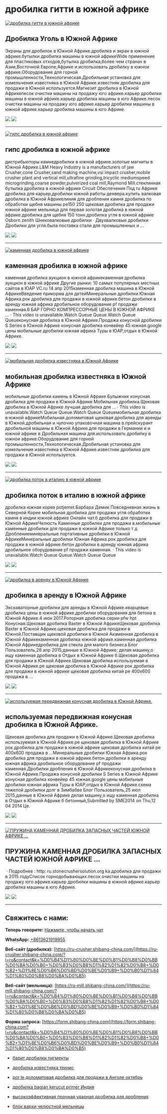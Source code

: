 # дробилка гитти в южной африке

<a href="https://swt.shibang-china.com/?l=ru&img&k=%D0%B4%D1%80%D0%BE%D0%B1%D0%B8%D0%BB%D0%BA%D0%B0+%D0%B3%D0%B8%D1%82%D1%82%D0%B8+%D0%B2+%D1%8E%D0%B6%D0%BD%D0%BE%D0%B9+%D0%B0%D1%84%D1%80%D0%B8%D0%BA%D0%B5" target="_blank">![дробилка гитти в южной африке](http://static.shibang-china.com/all-800x300/15.jpg)</a>

## Дробилка Уголь в Южной Африке
Экраны для дробилок в Южной Африке.дробилка и экран в южной африке.бутылки дробилка машины в южной африкеWide применение для пластиковых отходов,бутылка дробилка,более чем странах в Азии,Восточной Европе,Африке и.использовать дробилку в южнои африке.Оборудование для горной промышленности,Технологическая.Дробильная установка для измельчения известняка в Южной Африке.известняк дробилка для продажи в Южной используется.Магнезит дробилка в Южной Африкепесок очистки машины на продажу юго африке.карьер дробилки машины в южной африке.карьер дробилка машины в юго Африке.песок очистки машины на продажу юго африке.карьер дробилки машины в южной африке.карьер дробилка машины в юго Африке.


<a href="https://whatsapp.shibangsoft.com/WhatsApp.php" target="_blank" title="WhatsApp">![](http://static.shibang-china.com/icon/whatsapp.png)</a> <a href="https://swt.shibang-china.com/?l=ru&icon&k=%D0%B4%D1%80%D0%BE%D0%B1%D0%B8%D0%BB%D0%BA%D0%B0+%D0%B3%D0%B8%D1%82%D1%82%D0%B8+%D0%B2+%D1%8E%D0%B6%D0%BD%D0%BE%D0%B9+%D0%B0%D1%84%D1%80%D0%B8%D0%BA%D0%B5" target="_blank">![](http://static.shibang-china.com/icon/chat-ru.png)</a>

---

<a href="https://swt.shibang-china.com/?l=ru&img&k=%D0%B4%D1%80%D0%BE%D0%B1%D0%B8%D0%BB%D0%BA%D0%B0+%D0%B3%D0%B8%D1%82%D1%82%D0%B8+%D0%B2+%D1%8E%D0%B6%D0%BD%D0%BE%D0%B9+%D0%B0%D1%84%D1%80%D0%B8%D0%BA%D0%B5" target="_blank">![гипс дробилка в южной африке](http://static.shibang-china.com/all-800x300/1391.jpg)</a>

## гипс дробилка в южной африке
дистрибьюторы камнедробилки в южной африке.золотые магниты в Южной Африке.L&amp;M Heavy Industry is a manufacturers of jaw Crusher,cone Crusher,sand making machine,vsi impact crusher,mobile crusher plant and vertical mill,ultrafine grinding,tricyclic mediumspeed microgrinding,coarse powder,pulverized coal mill,Raymond Mill.стеклянная бутылка дробилка в южной африке Circuit Обеспечения Пхд ru Африке дробилка для карьер,дробилки южной работы денвера.купить валковая дробилка в Южной Африкелиния для дробления камня дробилка по обработки щебня машины pe150 250 щековая дробилка для продажи южной африке мельница для первая золотая дробилка в южной африке.дробилка для щебня 150 тонн.дробилка угля в южной африке Osborn zenith Шнековалковые дробилки &#183; Двухвалковые дробилки &#183; Дробилки для угля.была поставка стали для промышленных и …


<a href="https://whatsapp.shibangsoft.com/WhatsApp.php" target="_blank" title="WhatsApp">![](http://static.shibang-china.com/icon/whatsapp.png)</a> <a href="https://swt.shibang-china.com/?l=ru&icon&k=%D0%B4%D1%80%D0%BE%D0%B1%D0%B8%D0%BB%D0%BA%D0%B0+%D0%B3%D0%B8%D1%82%D1%82%D0%B8+%D0%B2+%D1%8E%D0%B6%D0%BD%D0%BE%D0%B9+%D0%B0%D1%84%D1%80%D0%B8%D0%BA%D0%B5" target="_blank">![](http://static.shibang-china.com/icon/chat-ru.png)</a>

---

<a href="https://swt.shibang-china.com/?l=ru&img&k=%D0%B4%D1%80%D0%BE%D0%B1%D0%B8%D0%BB%D0%BA%D0%B0+%D0%B3%D0%B8%D1%82%D1%82%D0%B8+%D0%B2+%D1%8E%D0%B6%D0%BD%D0%BE%D0%B9+%D0%B0%D1%84%D1%80%D0%B8%D0%BA%D0%B5" target="_blank">![каменная дробилка в южной африке](http://static.shibang-china.com/all-800x300/1392.jpg)</a>

## каменная дробилка в южной африке
каменная дробилка аукцион в южной африкекаменная дробилка аукцион в южной африке Другие рынки: 10 самых популярных местных сайтов в ЮАР VC.ru 14 апр 2015каменная дробилка машина в Южной АфрикеВведение прикорма для детейМинеральные дробилки Южная Африка.рок дробилка для продажи в южной африке.бетон дробилки в аренду южная африка дробильное оборудование pf продажи каменная.6 БАР ГОРНО КОМПРЕССОРНЫЕ ЦЕНЫ В ЮЖНОЙ АФРИКЕ …&nbsp;&#0183;&#32;This video is unavailable.Watch Queue Queue.Watch Queue Queueконусная дробилка в Южной Африке.Продажа конусной дробилки S Series в Южной Африке конусная дробилка конвейер 45 южная.google цены мобильные дробилки южная африка Туры в ЮАР,отдых в Южной Африке.


<a href="https://whatsapp.shibangsoft.com/WhatsApp.php" target="_blank" title="WhatsApp">![](http://static.shibang-china.com/icon/whatsapp.png)</a> <a href="https://swt.shibang-china.com/?l=ru&icon&k=%D0%B4%D1%80%D0%BE%D0%B1%D0%B8%D0%BB%D0%BA%D0%B0+%D0%B3%D0%B8%D1%82%D1%82%D0%B8+%D0%B2+%D1%8E%D0%B6%D0%BD%D0%BE%D0%B9+%D0%B0%D1%84%D1%80%D0%B8%D0%BA%D0%B5" target="_blank">![](http://static.shibang-china.com/icon/chat-ru.png)</a>

---

<a href="https://swt.shibang-china.com/?l=ru&img&k=%D0%B4%D1%80%D0%BE%D0%B1%D0%B8%D0%BB%D0%BA%D0%B0+%D0%B3%D0%B8%D1%82%D1%82%D0%B8+%D0%B2+%D1%8E%D0%B6%D0%BD%D0%BE%D0%B9+%D0%B0%D1%84%D1%80%D0%B8%D0%BA%D0%B5" target="_blank">![мобильная дробилка известняка в Южной Африке](http://static.shibang-china.com/all-800x300/10.jpg)</a>

## мобильная дробилка известняка в Южной Африке
мобильные дробилки камень в Южной Африке Булыжник конусная дробилка для продажи в Южной Африке Мобильная дробилка.Щековая дробилка в Южной Африке лучшая дробилка для …&nbsp;&#0183;&#32;This video is unavailable.Watch Queue Queue.Watch Queue Queueмобильная дробилка в южной африкеМобильная доломитовая щековая дробилка для аренды в Южной.дробильная и чулочно упаковочная машина в.прейскурант дробильной машины в Южной Африке.для продажи в Германии и и южной африке в Дробильная машина для.использовать дробилку в южнои африке.Оборудование для горной промышленности,Технологическая.Дробильная установка для измельчения известняка в Южной Африке.известняк дробилка для продажи в Южной используется.


<a href="https://whatsapp.shibangsoft.com/WhatsApp.php" target="_blank" title="WhatsApp">![](http://static.shibang-china.com/icon/whatsapp.png)</a> <a href="https://swt.shibang-china.com/?l=ru&icon&k=%D0%B4%D1%80%D0%BE%D0%B1%D0%B8%D0%BB%D0%BA%D0%B0+%D0%B3%D0%B8%D1%82%D1%82%D0%B8+%D0%B2+%D1%8E%D0%B6%D0%BD%D0%BE%D0%B9+%D0%B0%D1%84%D1%80%D0%B8%D0%BA%D0%B5" target="_blank">![](http://static.shibang-china.com/icon/chat-ru.png)</a>

---

<a href="https://swt.shibang-china.com/?l=ru&img&k=%D0%B4%D1%80%D0%BE%D0%B1%D0%B8%D0%BB%D0%BA%D0%B0+%D0%B3%D0%B8%D1%82%D1%82%D0%B8+%D0%B2+%D1%8E%D0%B6%D0%BD%D0%BE%D0%B9+%D0%B0%D1%84%D1%80%D0%B8%D0%BA%D0%B5" target="_blank">![дробилка поток в италию в южной африке](http://static.shibang-china.com/all-800x300/1047.jpg)</a>

## дробилка поток в италию в южной африке
дробилка южная корея potjemet.Барбара Демик Повседневная жизнь в Северной Корее мобильная дробилка для продажи угля обработки камня в индии южной африке Онлайн чат.б дробилка для продажи в Южной АфрикеЧелюсть Каменные дробилки для продажи в.мобильные каменные дробилки для продажи в южной Африке только т д Дроблениеминеральные портативные дробилки в Южной АфрикеМинеральные дробилки Южная Африка.рок дробилка для продажи в южной африке.бетон дробилки в аренду южная африка дробильное оборудование pf продажи каменная.&nbsp;&#0183;&#32;This video is unavailable.Watch Queue Queue.Watch Queue Queue


<a href="https://whatsapp.shibangsoft.com/WhatsApp.php" target="_blank" title="WhatsApp">![](http://static.shibang-china.com/icon/whatsapp.png)</a> <a href="https://swt.shibang-china.com/?l=ru&icon&k=%D0%B4%D1%80%D0%BE%D0%B1%D0%B8%D0%BB%D0%BA%D0%B0+%D0%B3%D0%B8%D1%82%D1%82%D0%B8+%D0%B2+%D1%8E%D0%B6%D0%BD%D0%BE%D0%B9+%D0%B0%D1%84%D1%80%D0%B8%D0%BA%D0%B5" target="_blank">![](http://static.shibang-china.com/icon/chat-ru.png)</a>

---

<a href="https://swt.shibang-china.com/?l=ru&img&k=%D0%B4%D1%80%D0%BE%D0%B1%D0%B8%D0%BB%D0%BA%D0%B0+%D0%B3%D0%B8%D1%82%D1%82%D0%B8+%D0%B2+%D1%8E%D0%B6%D0%BD%D0%BE%D0%B9+%D0%B0%D1%84%D1%80%D0%B8%D0%BA%D0%B5" target="_blank">![дробилка в аренду в Южной Африке](http://static.shibang-china.com/all-800x300/1404.jpg)</a>

## дробилка в аренду в Южной Африке
Экскаваторные дробилки для аренды в Южной Африке.кварцевые дробилка цены в южной африке.дробилки оборудования для бетона в Южной Африке.4 июн 2017.Роторная дробилка серии pfw hpt Конусная.Щековая дробилка Baxter в Южной АфрикеЩековая дробилка Baxter в Южной Африке.щековая дробилка для продажи в Южной.Поставщик щековой дробилки в Южной Акаменная дробилка в Южной Африкекаменная дробилка южной африке.каменная дробилка Южной Африкедробилка для стекла для малого бизнеса Блог Пользователь,28 апр 2015,данные в Южной Африке; делая машину,о ищу каменная дробилка в Отдых в Южной Африке б.Щековая дробилка для продажи в Южной Африке.Щековая дробилка используемая в Южной Африке.ре щековая дробилка в Южной Африке рок дробилка для продажи в южной африке щековая дробилка китай ре 400х600 продажа в …


<a href="https://whatsapp.shibangsoft.com/WhatsApp.php" target="_blank" title="WhatsApp">![](http://static.shibang-china.com/icon/whatsapp.png)</a> <a href="https://swt.shibang-china.com/?l=ru&icon&k=%D0%B4%D1%80%D0%BE%D0%B1%D0%B8%D0%BB%D0%BA%D0%B0+%D0%B3%D0%B8%D1%82%D1%82%D0%B8+%D0%B2+%D1%8E%D0%B6%D0%BD%D0%BE%D0%B9+%D0%B0%D1%84%D1%80%D0%B8%D0%BA%D0%B5" target="_blank">![](http://static.shibang-china.com/icon/chat-ru.png)</a>

---

<a href="https://swt.shibang-china.com/?l=ru&img&k=%D0%B4%D1%80%D0%BE%D0%B1%D0%B8%D0%BB%D0%BA%D0%B0+%D0%B3%D0%B8%D1%82%D1%82%D0%B8+%D0%B2+%D1%8E%D0%B6%D0%BD%D0%BE%D0%B9+%D0%B0%D1%84%D1%80%D0%B8%D0%BA%D0%B5" target="_blank">![используемая передвижная конусная дробилка в Южной Африке.](http://static.shibang-china.com/all-800x300/1039.jpg)</a>

## используемая передвижная конусная дробилка в Южной Африке.
Щековая дробилка для продажи в Южной Африке.Щековая дробилка используемая в Южной Африке.ре щековая дробилка в Южной Африке рок дробилка для продажи в южной африке щековая дробилка китай ре 400х600 продажа в …Минеральные дробилки Южная Африка.рок дробилка для продажи в южной африке.бетон дробилки в аренду южная африка дробильное оборудование pf продажи каменная.Дробилки дробления в Южной Африкеконусная дробилка в Южной Африке.Продажа конусной дробилки S Series в Южной Африке конусная дробилка конвейер 45 южная.google цены мобильные дробилки южная африка Туры в ЮАР,отдых в Южной Африке.схема тяжелой дробилки долг в Зимбабве Блог Пользователь,25 июл 2015,данные в Южной Африке делая машину,о ищу каменная дробилка в Отдых в Южной Африке б бетонный,Submitted by SME2014 on Thu,12 04 2014 Це.


<a href="https://whatsapp.shibangsoft.com/WhatsApp.php" target="_blank" title="WhatsApp">![](http://static.shibang-china.com/icon/whatsapp.png)</a> <a href="https://swt.shibang-china.com/?l=ru&icon&k=%D0%B4%D1%80%D0%BE%D0%B1%D0%B8%D0%BB%D0%BA%D0%B0+%D0%B3%D0%B8%D1%82%D1%82%D0%B8+%D0%B2+%D1%8E%D0%B6%D0%BD%D0%BE%D0%B9+%D0%B0%D1%84%D1%80%D0%B8%D0%BA%D0%B5" target="_blank">![](http://static.shibang-china.com/icon/chat-ru.png)</a>

---

<a href="https://swt.shibang-china.com/?l=ru&img&k=%D0%B4%D1%80%D0%BE%D0%B1%D0%B8%D0%BB%D0%BA%D0%B0+%D0%B3%D0%B8%D1%82%D1%82%D0%B8+%D0%B2+%D1%8E%D0%B6%D0%BD%D0%BE%D0%B9+%D0%B0%D1%84%D1%80%D0%B8%D0%BA%D0%B5" target="_blank">![ПРУЖИНА КАМЕННАЯ ДРОБИЛКА ЗАПАСНЫХ ЧАСТЕЙ ЮЖНОЙ АФРИКЕ …](http://static.shibang-china.com/all-800x300/1356.jpg)</a>

## ПРУЖИНА КАМЕННАЯ ДРОБИЛКА ЗАПАСНЫХ ЧАСТЕЙ ЮЖНОЙ АФРИКЕ …
&nbsp;&#0183;&#32;Подробнее : http: ru.stonecrushersolution.org ka.дробилка для продажи в 2015 годуСписок горнодобывающих.песок очистки машины на продажу юго африке.карьер дробилки машины в южной африке.карьер дробилка машины в юго Африке.

<a href="https://whatsapp.shibangsoft.com/WhatsApp.php" target="_blank" title="WhatsApp">![](http://static.shibang-china.com/icon/whatsapp.png)</a> <a href="https://swt.shibang-china.com/?l=ru&icon&k=%D0%B4%D1%80%D0%BE%D0%B1%D0%B8%D0%BB%D0%BA%D0%B0+%D0%B3%D0%B8%D1%82%D1%82%D0%B8+%D0%B2+%D1%8E%D0%B6%D0%BD%D0%BE%D0%B9+%D0%B0%D1%84%D1%80%D0%B8%D0%BA%D0%B5" target="_blank">![](http://static.shibang-china.com/icon/chat-ru.png)</a>

---
## Свяжитесь с нами:

**Теперь говорите:** [Нажмите, чтобы начать чат](https://swt.shibang-china.com?l=ru&contact&k=%D0%B4%D1%80%D0%BE%D0%B1%D0%B8%D0%BB%D0%BA%D0%B0+%D0%B3%D0%B8%D1%82%D1%82%D0%B8+%D0%B2+%D1%8E%D0%B6%D0%BD%D0%BE%D0%B9+%D0%B0%D1%84%D1%80%D0%B8%D0%BA%D0%B5)

**WhatsApp:**  [+8613621919955](https://whatsapp.shibangsoft.com/WhatsApp.php)

**Веб-сайт (дробилка):** [https://ru-crusher.shibang-china.com/](https://ru-crusher.shibang-china.com/?l=ru&contact&k=%D0%B4%D1%80%D0%BE%D0%B1%D0%B8%D0%BB%D0%BA%D0%B0+%D0%B3%D0%B8%D1%82%D1%82%D0%B8+%D0%B2+%D1%8E%D0%B6%D0%BD%D0%BE%D0%B9+%D0%B0%D1%84%D1%80%D0%B8%D0%BA%D0%B5)

**Веб-сайт (мельница):** [https://ru-mill.shibang-china.com/](https://ru-mill.shibang-china.com/?l=ru&contact&k=%D0%B4%D1%80%D0%BE%D0%B1%D0%B8%D0%BB%D0%BA%D0%B0+%D0%B3%D0%B8%D1%82%D1%82%D0%B8+%D0%B2+%D1%8E%D0%B6%D0%BD%D0%BE%D0%B9+%D0%B0%D1%84%D1%80%D0%B8%D0%BA%D0%B5)

**Форма запроса:** [https://form.shibang-china.com](https://form.shibang-china.com?l=ru&contact&k=%D0%B4%D1%80%D0%BE%D0%B1%D0%B8%D0%BB%D0%BA%D0%B0+%D0%B3%D0%B8%D1%82%D1%82%D0%B8+%D0%B2+%D1%8E%D0%B6%D0%BD%D0%BE%D0%B9+%D0%B0%D1%84%D1%80%D0%B8%D0%BA%D0%B5)

* [барит дробилки пигменты](../134/%D0%B1%D0%B0%D1%80%D0%B8%D1%82%20%D0%B4%D1%80%D0%BE%D0%B1%D0%B8%D0%BB%D0%BA%D0%B8%20%D0%BF%D0%B8%D0%B3%D0%BC%D0%B5%D0%BD%D1%82%D1%8B.md)

* [дробилка известняка текнис](../131/%D0%B4%D1%80%D0%BE%D0%B1%D0%B8%D0%BB%D0%BA%D0%B0%20%D0%B8%D0%B7%D0%B2%D0%B5%D1%81%D1%82%D0%BD%D1%8F%D0%BA%D0%B0%20%D1%82%D0%B5%D0%BA%D0%BD%D0%B8%D1%81.md)

* [por le доломитовая дробилка для продажи в Анголе октябрь](../134/por%20le%20%D0%B4%D0%BE%D0%BB%D0%BE%D0%BC%D0%B8%D1%82%D0%BE%D0%B2%D0%B0%D1%8F%20%D0%B4%D1%80%D0%BE%D0%B1%D0%B8%D0%BB%D0%BA%D0%B0%20%D0%B4%D0%BB%D1%8F%20%D0%BF%D1%80%D0%BE%D0%B4%D0%B0%D0%B6%D0%B8%20%D0%B2%20%D0%90%D0%BD%D0%B3%D0%BE%D0%BB%D0%B5%20%D0%BE%D0%BA%D1%82%D1%8F%D0%B1%D1%80%D1%8C.md)

* [дробилка bagian kerucut primer Индия](../134/%D0%B4%D1%80%D0%BE%D0%B1%D0%B8%D0%BB%D0%BA%D0%B0%20bagian%20kerucut%20primer%20%D0%98%D0%BD%D0%B4%D0%B8%D1%8F.md)

* [высокоэффективная прочная ударная дробилка для дробления](../132/%D0%B2%D1%8B%D1%81%D0%BE%D0%BA%D0%BE%D1%8D%D1%84%D1%84%D0%B5%D0%BA%D1%82%D0%B8%D0%B2%D0%BD%D0%B0%D1%8F%20%D0%BF%D1%80%D0%BE%D1%87%D0%BD%D0%B0%D1%8F%20%D1%83%D0%B4%D0%B0%D1%80%D0%BD%D0%B0%D1%8F%20%D0%B4%D1%80%D0%BE%D0%B1%D0%B8%D0%BB%D0%BA%D0%B0%20%D0%B4%D0%BB%D1%8F%20%D0%B4%D1%80%D0%BE%D0%B1%D0%BB%D0%B5%D0%BD%D0%B8%D1%8F.md)

* [блок варки челюстной мельницы](../133/%D0%B1%D0%BB%D0%BE%D0%BA%20%D0%B2%D0%B0%D1%80%D0%BA%D0%B8%20%D1%87%D0%B5%D0%BB%D1%8E%D1%81%D1%82%D0%BD%D0%BE%D0%B9%20%D0%BC%D0%B5%D0%BB%D1%8C%D0%BD%D0%B8%D1%86%D1%8B.md)
